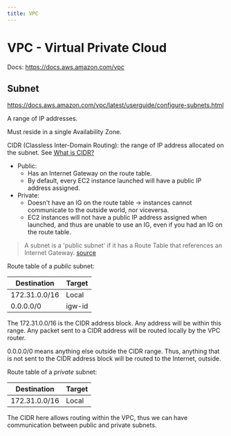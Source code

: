 ```yaml
---
title: VPC
---
```


# VPC - Virtual Private Cloud

Docs: https://docs.aws.amazon.com/vpc

## Subnet

https://docs.aws.amazon.com/vpc/latest/userguide/configure-subnets.html

A range of IP addresses.

Must reside in a single Availability Zone.

CIDR (Classless Inter-Domain Routing): the range of IP address allocated on the subnet. See [What is CIDR?](https://aws.amazon.com/what-is/cidr/)

- Public:
  - Has an Internet Gateway on the route table.
  - By default, every EC2 instance launched will have a public IP address assigned.
- Private:
  - Doesn't have an IG on the route table → instances cannot communicate to the outside world, nor viceversa.
  - EC2 instances will not have a public IP address assigned when launched, and thus are unable to use an IG, even if you had an IG on the route table.

> A subnet is a 'public subnet' if it has a Route Table that references an Internet Gateway. [source](https://stackoverflow.com/a/74455786/4034572)

Route table of a _public_ subnet:

| Destination   | Target |
| ------------- | ------ |
| 172.31.0.0/16 | Local  |
| 0.0.0.0/0     | igw-id |

The 172.31.0.0/16 is the CIDR address block. Any address will be within this range. Any packet sent to a CIDR address will be routed locally by the VPC router.

0.0.0.0/0 means anything else outside the CIDR range. Thus, anything that is not sent to the CIDR address block will be routed to the Internet, outside.

Route table of a _private_ subnet:

| Destination   | Target |
| ------------- | ------ |
| 172.31.0.0/16 | Local  |

The CIDR here allows routing within the VPC, thus we can have communication between public and private subnets.

